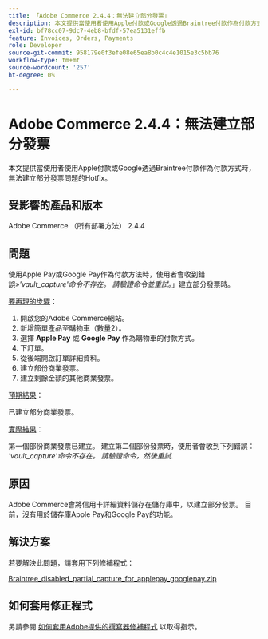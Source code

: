 ```yaml
---
title: 「Adobe Commerce 2.4.4：無法建立部分發票」
description: 本文提供當使用者使用Apple付款或Google透過Braintree付款作為付款方式時，無法建立部分發票問題的Hotfix。
exl-id: bf78cc07-9dc7-4eb8-bfdf-57ea5131effb
feature: Invoices, Orders, Payments
role: Developer
source-git-commit: 958179e0f3efe08e65ea8b0c4c4e1015e3c5bb76
workflow-type: tm+mt
source-wordcount: '257'
ht-degree: 0%

---
```


# Adobe Commerce 2.4.4：無法建立部分發票

本文提供當使用者使用Apple付款或Google透過Braintree付款作為付款方式時，無法建立部分發票問題的Hotfix。

## 受影響的產品和版本

Adobe Commerce （所有部署方法） 2.4.4

## 問題

使用Apple Pay或Google Pay作為付款方法時，使用者會收到錯誤»*&#39;vault_capture&#39;命令不存在。 請驗證命令並重試。*」建立部分發票時。

<u>要再現的步驟</u>：

1. 開啟您的Adobe Commerce網站。
1. 新增簡單產品至購物車（數量2）。
1. 選擇 **Apple Pay** 或 **Google Pay** 作為購物車的付款方式。
1. 下訂單。
1. 從後端開啟訂單詳細資料。
1. 建立部份商業發票。
1. 建立剩餘金額的其他商業發票。

<u>預期結果</u>：

已建立部分商業發票。

<u>實際結果</u>：

第一個部份商業發票已建立。 建立第二個部份發票時，使用者會收到下列錯誤： *&#39;vault_capture&#39;命令不存在。 請驗證命令，然後重試*.

## 原因

Adobe Commerce會將信用卡詳細資料儲存在儲存庫中，以建立部分發票。 目前，沒有用於儲存庫Apple Pay和Google Pay的功能。

## 解決方案

若要解決此問題，請套用下列修補程式：

[Braintree_disabled_partial_capture_for_applepay_googlepay.zip](assets/braintree-disabled-partial-capture-for-applepay-googlepay.zip)

## 如何套用修正程式

另請參閱 [如何套用Adobe提供的撰寫器修補程式](/help/how-to/general/how-to-apply-a-composer-patch-provided-by-magento.md) 以取得指示。
